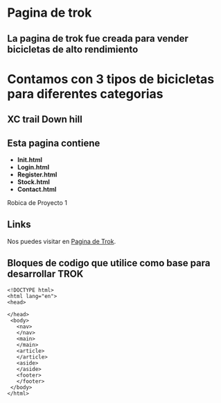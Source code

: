 # Pagina de trok

## La pagina de trok fue creada para vender bicicletas de alto rendimiento 

# Contamos con 3 tipos de bicicletas para diferentes categorias 
## XC trail Down hill


## Esta pagina contiene 


* **Init.html**  
* **Login.html**  
* **Register.html**  
* **Stock.html**  
* **Contact.html**


Robica de Proyecto 1


## Links

Nos puedes visitar en [Pagina de Trok](https://gruman670.github.io/TROCK/init.html).


## Bloques de codigo que utilice como base para desarrollar TROK

```
<!DOCTYPE html>
<html lang="en">
<head>

</head>
 <body>
   <nav>
   </nav>
   <main>
   </main>
   <article>
   </article>
   <aside>
   </aside>
   <footer>
   </footer>
 </body>
</html>  
```


